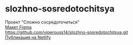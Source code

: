 # slozhno-sosredotochitsya </br>
Проект "Сложно сосредоточиться" </br>
[Макет Figma](https://www.figma.com/file/lCqDbWjgllgJtb2hmCqfyX/%236-%D0%A1%D0%BB%D0%BE%D0%B6%D0%BD%D0%BE-%D1%81%D0%BE%D1%81%D1%80%D0%B5%D0%B4%D0%BE%D1%82%D0%BE%D1%87%D0%B8%D1%82%D1%8C%D1%81%D1%8F?node-id=0%3A1&mode=dev) </br>
https://github.com/viperouss14/slozhno-sosredotochitsya.git </br>
[Публикация на Netlify](https://slozhno-sosredotochitsya.netlify.app/) </br>

